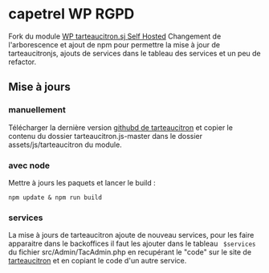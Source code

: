 # capetrel WP RGPD

Fork du module [WP tarteaucitron.sj Self Hosted](https://fr.wordpress.org/plugins/wp-tarteaucitron-js-self-hosted/#developers)
Changement de l'arborescence et ajout de npm pour permettre la mise à jour de tarteaucitronjs, ajouts de services dans le tableau des services et un peu de refactor.

## Mise à jours

### manuellement
Télécharger la dernière version [githubd de tarteaucitron](https://github.com/AmauriC/tarteaucitron.js) et copier le contenu du dossier tarteaucitron.js-master dans le dossier assets/js/tarteaucitron du module.

### avec node
Mettre à jours les paquets et lancer le build :
```shell
npm update & npm run build
```

### services
La mise à jours de tarteaucitron ajoute de nouveau services, pour les faire apparaitre dans le backoffices il faut les ajouter dans le tableau ``` $services``` du fichier src/Admin/TacAdmin.php en recupérant le "code" sur le site de [tarteaucitron](https://tarteaucitron.io/fr/install/) et en copiant le code d'un autre service.

